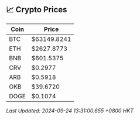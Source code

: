 ## 📈 Crypto Prices

| Coin | Price |
| ---- | ----- |
| BTC | $63149.8241 |
| ETH | $2627.8773 |
| BNB | $601.5375 |
| CRV | $0.2977 |
| ARB | $0.5918 |
| OKB | $39.6720 |
| DOGE | $0.1074 |

_Last Updated: 2024-09-24 13:31:00.655 +0800 HKT_